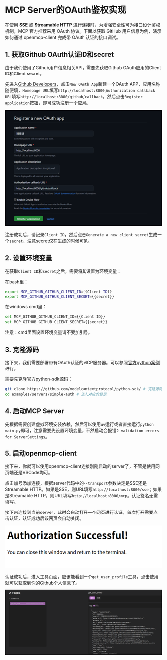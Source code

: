 # MCP Server的OAuth鉴权实现

在使用 **SSE** 或 **Streamable HTTP** 进行连接时，为增强安全性可为接口设计鉴权机制，MCP 官方推荐采用 OAuth 协议。下面以获取 GitHub 用户信息为例，演示如何通过 openmcp-client 完成带 OAuth 认证的接口调试。



## 1. 获取Github OAuth认证ID和secret
   
由于我们使用了Github用户信息相关API，需要先获取Github OAuth应用的Client ID和Client secret。

先进入[Github Developers](https://github.com/settings/developers)，点击`New OAuth App`新建一个OAuth APP，应用名称随便填，`Homepage URL`填写`http://localhost:8000`,`Authorization callback URL`填写`http://localhost:8000/github/callback`。然后点击`Register application`按钮，即可成功注册一个应用。


![](images/oauth-github-new-application.png)


注册成功后，请记录`Client ID`，然后点击`Generate a new client secret`生成一个`secret`，注意secret仅在生成的时候可见。

## 2. 设置环境变量

在获取`Client ID`和`secret`之后，需要将其设置为环境变量：

在bash里：

```bash
export MCP_GITHUB_GITHUB_CLIENT_ID={{Client ID}}
export MCP_GITHUB_GITHUB_CLIENT_SECRET={{secret}}
```

在windows cmd里：

```bash
set MCP_GITHUB_GITHUB_CLIENT_ID={{Client ID}}
set MCP_GITHUB_GITHUB_CLIENT_SECRET={{secret}}
```

注意：cmd里面设置环境变量请不要加引号。

## 3. 克隆源码

接下来，我们需要部署带有OAuth认证的MCP服务器。可以参照[官方python案例](https://github.com/modelcontextprotocol/python-sdk/tree/main/examples/servers/simple-auth)进行。

需要先克隆官方python-sdk源码：

```bash
git clone https://github.com/modelcontextprotocol/python-sdk/ # 克隆源码
cd examples/servers/simple-auth # 进入对应的目录
```

## 4. 启动MCP Server

先根据需要创建虚拟环境安装依赖，然后可以使用`uv`运行或者直接运行`python main.py`即可，注意需要先设置环境变量，不然启动会报错`2 validation errors for ServerSettings`。

## 5. 启动openmcp-client

接下来，你就可以使用openmcp-client连接刚刚启动的server了，不管是使用网页端还是VSCode均可。

点击加号添加连接，根据server代码中的`--transport`参数决定是SSE还是Streamable HTTP。如果是SSE，则URL填写`http://localhost:8000/sse`；如果是Streamable HTTP，则URL填写`http://localhost:8000/mcp`。认证签名无需填写。

接下来连接到当前server，此时会自动打开一个网页进行认证，首次打开需要点击认证，认证成功后该网页会自动关闭。

![](images/oauth-github-success.png)

认证成功后，进入工具页面，应该能看到一个`get_user_profile`工具，点击使用就可以获取到你的Github个人信息了。

![](images/oauth-github-tool.png)






